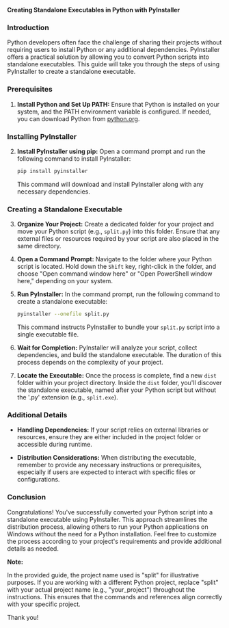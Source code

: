  **Creating Standalone Executables in Python with PyInstaller**

### Introduction

Python developers often face the challenge of sharing their projects without requiring users to install Python or any additional dependencies. PyInstaller offers a practical solution by allowing you to convert Python scripts into standalone executables. This guide will take you through the steps of using PyInstaller to create a standalone executable.

### Prerequisites

1. **Install Python and Set Up PATH:**
   Ensure that Python is installed on your system, and the PATH environment variable is configured. If needed, you can download Python from [python.org](https://www.python.org/downloads/).

### Installing PyInstaller

2. **Install PyInstaller using pip:**
   Open a command prompt and run the following command to install PyInstaller:

   ```bash
   pip install pyinstaller
   ```

   This command will download and install PyInstaller along with any necessary dependencies.

### Creating a Standalone Executable

3. **Organize Your Project:**
   Create a dedicated folder for your project and move your Python script (e.g., `split.py`) into this folder. Ensure that any external files or resources required by your script are also placed in the same directory.

4. **Open a Command Prompt:**
   Navigate to the folder where your Python script is located. Hold down the `Shift` key, right-click in the folder, and choose "Open command window here" or "Open PowerShell window here," depending on your system.

5. **Run PyInstaller:**
   In the command prompt, run the following command to create a standalone executable:

   ```bash
   pyinstaller --onefile split.py
   ```

   This command instructs PyInstaller to bundle your `split.py` script into a single executable file.

6. **Wait for Completion:**
   PyInstaller will analyze your script, collect dependencies, and build the standalone executable. The duration of this process depends on the complexity of your project.

7. **Locate the Executable:**
   Once the process is complete, find a new `dist` folder within your project directory. Inside the `dist` folder, you'll discover the standalone executable, named after your Python script but without the '.py' extension (e.g., `split.exe`).

### Additional Details

- **Handling Dependencies:**
   If your script relies on external libraries or resources, ensure they are either included in the project folder or accessible during runtime.

- **Distribution Considerations:**
   When distributing the executable, remember to provide any necessary instructions or prerequisites, especially if users are expected to interact with specific files or configurations.

### Conclusion

Congratulations! You've successfully converted your Python script into a standalone executable using PyInstaller. This approach streamlines the distribution process, allowing others to run your Python applications on Windows without the need for a Python installation. Feel free to customize the process according to your project's requirements and provide additional details as needed.




**Note:**

In the provided guide, the project name used is "split" for illustrative purposes. If you are working with a different Python project, replace "split" with your actual project name (e.g., "your_project") throughout the instructions. This ensures that the commands and references align correctly with your specific project.

Thank you!

